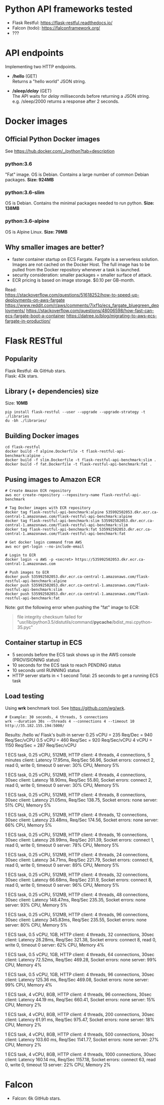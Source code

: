# Python API frameworks tested
* Flask Restful: https://flask-restful.readthedocs.io/
* Falcon (todo): https://falconframework.org/
* ???

# API endpoints
Implementing two HTTP endpoints.
* **/hello** (GET)  
Returns a "hello world" JSON string.

* **/sleep/_delay_**  (GET)  
The API waits for _delay_ milliseconds before returning a JSON string.  
e.g. /sleep/2000 returns a response after 2 seconds.

# Docker images
## Official Python Docker images
See https://hub.docker.com/_/python?tab=description

### python:3.6
"Fat" image. OS is Debian. Contains a large number of common Debian packages. **Size: 924MB**

### python:3.6-slim
OS is Debian. Contains the minimal packages needed to run python.
**Size: 138MB**

### python:3.6-alpine
OS is Alpine Linux. **Size: 79MB**

## Why smaller images are better?
* faster container startup on ECS Fargate. Fargate is a serverless solution. Images are not cached on the Docker Host. The full image has to be pulled from the Docker repository whenever a task is launched.
* security consideration: smaller packages = smaller surface of attack.
* ECR pricing is based on image storage. $0.10 per GB-month.

Read:  
https://stackoverflow.com/questions/51618252/how-to-speed-up-deployments-on-aws-fargate
https://www.reddit.com/r/aws/comments/7ixf1q/ecs_fargate_bluegreen_deployments/
https://stackoverflow.com/questions/48006598/how-fast-can-ecs-fargate-boot-a-container
https://datree.io/blog/migrating-to-aws-ecs-fargate-in-production/


# Flask RESTful
## Popularity
Flask Restful: 4k GitHub stars.  
Flask: 43k stars.

## Library (+ dependencies) size
Size: **10MB**
```
pip install flask-restful --user --upgrade --upgrade-strategy -t ./libraries
du -bh ./libraries/ 
```

## Building Docker images
```
cd flask-restful
docker build -f alpine.Dockerfile -t flask-restful-api-benchmark:alpine .
docker build -f slim.Dockerfile -t flask-restful-api-benchmark:slim .
docker build -f fat.Dockerfile -t flask-restful-api-benchmark:fat .
```

## Pusing images to Amazon ECR
```
# Create Amazon ECR repository
aws ecr create-repository --repository-name flask-restful-api-benchmark

# Tag Docker images with ECR repository
docker tag flask-restful-api-benchmark:alpine 535992502053.dkr.ecr.ca-central-1.amazonaws.com/flask-restful-api-benchmark:alpine
docker tag flask-restful-api-benchmark:slim 535992502053.dkr.ecr.ca-central-1.amazonaws.com/flask-restful-api-benchmark:slim
docker tag flask-restful-api-benchmark:fat 535992502053.dkr.ecr.ca-central-1.amazonaws.com/flask-restful-api-benchmark:fat

# Get docker login command from AWS
aws ecr get-login --no-include-email

# Login to ECR
docker login -u AWS -p <secret> https://535992502053.dkr.ecr.ca-central-1.amazonaws.com

# Push images to ECR
docker push 535992502053.dkr.ecr.ca-central-1.amazonaws.com/flask-restful-api-benchmark:alpine
docker push 535992502053.dkr.ecr.ca-central-1.amazonaws.com/flask-restful-api-benchmark:slim
docker push 535992502053.dkr.ecr.ca-central-1.amazonaws.com/flask-restful-api-benchmark:fat
```

Note: got the following error when pushing the "fat" image to ECR:  
> file integrity checksum failed for "usr/lib/python3.5/distutils/command/__pycache__/bdist_msi.cpython-35.pyc"

## Container startup in ECS
* 5 seconds before the ECS task shows up in the AWS console (PROVISIONING status)
* 10 seconds for the ECS task to reach PENDING status
* 10 seconds until RUNNING status
* HTTP server starts in < 1 second
Total:  25 seconds to get a running ECS task

## Load testing
Using **wrk** benchmark tool. See https://github.com/wg/wrk.

```
# Example: 30 seconds, 4 threads, 5 connections
wrk --duration 30s --threads 4 --connections 4 --timeout 10 http://35.182.155.194:5000/
```

Results:
/hello w/ Flask's built-in server
0.25 vCPU = 235 Req/Dec = 940 Req/Sec/vCPU
0.5 vCPU = 460 Req/Sec = 920 Req/Sec/vCPU
4 vCPU = 1150 Req/Sec = 287 Req/Sec/vCPU



1 ECS task, 0.25 vCPU, 512MB, HTTP client: 4 threads, 4 connections, 5 minutes
client: Latency 17.95ms, Req/Sec 56.96, Socket errors: connect 2, read 0, write 0, timeout 0
server: 30% CPU, Memory 5%

1 ECS task, 0.25 vCPU, 512MB, HTTP client: 4 threads, 4 connections, 30sec
client: Latency 18.90ms, Req/Sec 55.80, Socket errors: connect 2, read 0, write 0, timeout 0
server: 30% CPU, Memory 5%

1 ECS task, 0.25 vCPU, 512MB, HTTP client: 4 threads, 8 connections, 30sec
client: Latency 21.05ms, Req/Sec 138.75, Socket errors: none
server: 51% CPU, Memory 5%

1 ECS task, 0.25 vCPU, 512MB, HTTP client: 4 threads, 12 connections, 30sec
client: Latency 23.48ms, Req/Sec 174.56, Socket errors: none
server: 66% CPU, Memory 5%

1 ECS task, 0.25 vCPU, 512MB, HTTP client: 4 threads, 16 connections, 30sec
client: Latency 28.99ms, Req/Sec 201.39, Socket errors: connect 1, read 0, write 0, timeout 0
server: 78% CPU, Memory 5%

1 ECS task, 0.25 vCPU, 512MB, HTTP client: 4 threads, 24 connections, 30sec
client: Latency 34.71ms, Req/Sec 221.79, Socket errors: connect 6, read 0, write 0, timeout 0
server: 89% CPU, Memory 5%

1 ECS task, 0.25 vCPU, 512MB, HTTP client: 4 threads, 32 connections, 30sec
client: Latency 66.68ms, Req/Sec 231.9, Socket errors: connect 8, read 0, write 0, timeout 0
server: 96% CPU, Memory 5%

1 ECS task, 0.25 vCPU, 512MB, HTTP client: 4 threads, 48 connections, 30sec
client: Latency 148.47ms, Req/Sec 235.35, Socket errors: none
server: 93% CPU, Memory 5%

1 ECS task, 0.25 vCPU, 512MB, HTTP client: 4 threads, 96 connections, 30sec
client: Latency 345.83ms, Req/Sec 235.55, Socket errors: none
server: 80% CPU, Memory 5%

1 ECS task, 0.5 vCPU, 1GB, HTTP client: 4 threads, 32 connections, 30sec
client: Latency 28.28ms, Req/Sec 321.38, Socket errors: connect 8, read 0, write 0, timeout 0
server: 62% CPU, Memory 4%

1 ECS task, 0.5 vCPU, 1GB, HTTP client: 4 threads, 64 connections, 30sec
client: Latency 72.52ms, Req/Sec 469.28, Socket errors: none
server: 99% CPU, Memory 4%

1 ECS task, 0.5 vCPU, 1GB, HTTP client: 4 threads, 96 connections, 30sec
client: Latency 125.36 ms, Req/Sec 469.08, Socket errors: none
server: 99% CPU, Memory 4%

1 ECS task, 4 vCPU, 8GB, HTTP client: 4 threads, 96 connections, 30sec
client: Latency 44.19 ms, Req/Sec 660.41, Socket errors: none
server: 15% CPU, Memory 2%

1 ECS task, 4 vCPU, 8GB, HTTP client: 4 threads, 200 connections, 30sec
client: Latency 61.91 ms, Req/Sec 975.47, Socket errors: none
server: 18% CPU, Memory 2%

1 ECS task, 4 vCPU, 8GB, HTTP client: 4 threads, 500 connections, 30sec
client: Latency 103.60 ms, Req/Sec 1141.77, Socket errors: none
server: 27% CPU, Memory 2%

1 ECS task, 4 vCPU, 8GB, HTTP client: 4 threads, 1000 connections, 30sec
client: Latency 160.14 ms, Req/Sec 1157.18, Socket errors: connect 63, read 0, write 0, timeout 13
server: 22% CPU, Memory 2%

# Falcon
* Falcon: 6k GitHub stars.